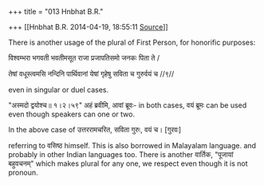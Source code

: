 +++
title = "013 Hnbhat B.R."

+++
[[Hnbhat B.R.	2014-04-19, 18:55:11 [Source](https://groups.google.com/g/samskrita/c/LFDTCJWKDjw)]]



There is another usage of the plural of First Person, for honorific purposes:

  

विश्वम्भरा भगवती भवतीमसूत राजा प्रजापतिसमो जनकः पिता ते /

तेषां वधूस्त्वमसि नन्दिनि पार्थिवानां येषां गृहेषु सविता च गुरुर्वयं च //९//

  

even in singular or duel cases.

  

"अस्मदो द्वयोश्च॥ १।२।५९" अहं ब्रवीमि, आवां ब्रूवः- in both cases, वयं ब्रूमः can be used even though speakers can one or two.

  

In the above case of उत्तररामचरित, सविता गुरुः, वयं च। \[गुरवः\]

  

referring to वसिष्ठ himself. This is also borrowed in Malayalam language. and probably in other Indian languages too. There is another वार्तिक, "पूजायां बहुवचनम्" which makes plural for any one, we respect even though it is not pronoun.

  

  

  

  

  

  

  

  

